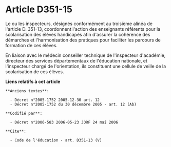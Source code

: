 # Article D351-15

Le ou les inspecteurs, désignés conformément au troisième alinéa de l'article D. 351-13, coordonnent l'action des enseignants
référents pour la scolarisation des élèves handicapés afin d'assurer la cohérence des démarches et l'harmonisation des
pratiques pour faciliter les parcours de formation de ces élèves.

En liaison avec le médecin conseiller technique de l'inspecteur d'académie, directeur des services départementaux de
l'éducation nationale, et l'inspecteur chargé de l'orientation, ils constituent une cellule de veille de la scolarisation de
ces élèves.

**Liens relatifs à cet article**

	**Anciens textes**:

	  - Décret n°2005-1752 2005-12-30 art. 12
	  - Décret n°2005-1752 du 30 décembre 2005 - art. 12 (Ab)

	**Codifié par**:

	  - Décret n°2006-583 2006-05-23 JORF 24 mai 2006

	**Cite**:

	  - Code de l'éducation - art. D351-13 (V)
